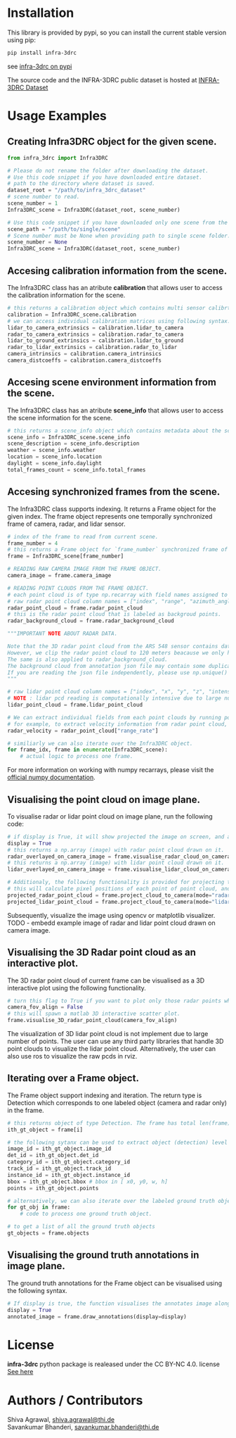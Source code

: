 # Installation
This library is provided by pypi, so you can install the current stable version using pip:

```bash
pip install infra-3drc
```
see [infra-3drc on pypi](https://pypi.org/project/infra-3drc/)

The source code and the INFRA-3DRC public dataset is hosted at [INFRA-3DRC Dataset](https://github.com/FraunhoferIVI/INFRA-3DRC-Dataset)

# Usage Examples

## Creating Infra3DRC object for the given scene.

```python
from infra_3drc import Infra3DRC

# Please do not rename the folder after downloading the dataset. 
# Use this code snippet if you have downloaded entire dataset.
# path to the directory where dataset is saved.
dataset_root = "/path/to/infra_3drc_dataset"
# scene number to read.
scene_number = 1 
Infra3DRC_scene = Infra3DRC(dataset_root, scene_number)

# Use this code snippet if you have downloaded only one scene from the dataset. 
scene_path = "/path/to/single/scene"
# Scene number must be None when providing path to single scene folder.
scene_number = None 
Infra3DRC_scene = Infra3DRC(dataset_root, scene_number)
```
## Accesing calibration information from the scene.
The Infra3DRC class has an atribute **calibration** that allows user to access the calibration information for the scene.

```python
# this returns a calibration object which contains multi sensor calibrtaion matrices.
calibration = Infra3DRC_scene.calibration
# we can access individual calibration matrices using following syntax.
lidar_to_camera_extrinsics = calibration.lidar_to_camera
radar_to_camera_extrinsics = calibration.radar_to_camera
lidar_to_ground_extrinsics = calibration.lidar_to_ground
radar_to_lidar_extrinsics = calibration.radar_to_lidar
camera_intrinsics = calibration.camera_intrinsics
camera_distcoeffs = calibration.camera_distcoeffs
```
## Accesing scene environment information from the scene.
The Infra3DRC class has an atribute **scene_info** that allows user to access the scene information for the scene.

```python
# this returns a scene_info object which contains metadata about the scene.
scene_info = Infra3DRC_scene.scene_info
scene_description = scene_info.description
weather = scene_info.weather
location = scene_info.location
daylight = scene_info.daylight
total_frames_count = scene_info.total_frames
```
## Accesing synchronized frames from the scene.

The Infra3DRC class supports indexing. It returns a Frame object for the given index.
The frame object represents one temporally synchronized frame of camera, radar, and lidar sensor. 

```python
# index of the frame to read from current scene.
frame_number = 4
# this returns a Frame object for `frame_number` synchronized frame of camera, radar and lidar sensor.
frame = Infra3DRC_scene[frame_number]

# READING RAW CAMERA IMAGE FROM THE FRAME OBJECT.
camera_image = frame.camera_image

# READING POINT CLOUDS FROM THE FRAME OBJECT.
# each point cloud is of type np.recarray with field names assigned to each column.
# raw radar point cloud column names = ["index", "range", "azimuth_angle", "elevation_angle", "range_rate", "rcs", "x", "y", "z"].
radar_point_cloud = frame.radar_point_cloud
# this is the radar point cloud that is labeled as backgroud points.
radar_background_cloud = frame.radar_background_cloud

"""IMPORTANT NOTE ABOUT RADAR DATA.

Note that the 3D radar point cloud from the ARS 548 sensor contains data up to 300 meters in the x direction. 
However, we clip the radar point cloud to 120 meters beacause we only have ground truth annotations up to 120 meters.
The same is also applied to radar_background_cloud.
The background cloud from annotation json file may contain some duplicate points. These are removed when reading the json file.
If you are reading the json file independently, please use np.unique() function to remove any possible duplicates from numpy reacarray.
"""

# raw lidar point cloud column names = ["index", "x", "y", "z", "intensity", "t", "reflectivity", "ring", "ambient", "range"]
# NOTE : lidar pcd reading is computationally intensive due to large number of points., so it takes some time to run the following one line of code.
lidar_point_cloud = frame.lidar_point_cloud

# We can extract individual fields from each point clouds by running point_cloud["field_name"]
# for example, to extract velocity information from radar point cloud, we can use following code.
radar_velocity = radar_point_cloud["range_rate"]

# similiarly we can also iterate over the Infra3DRC object.
for frame_idx, frame in enumerate(Infra3DRC_scene):
    # actual logic to process one frame.
```
For more information on working with numpy recarrays, please visit the [official numpy documentation](https://numpy.org/doc/stable/reference/generated/numpy.recarray.html).

## Visualising the point cloud on image plane.

To visualise radar or lidar point cloud on image plane, run the following code: 

```python
# if display is True, it will show projected the image on screen, and also return it, otherwise the function will only return the image with point cloud drawn on it.
display = True
# this returns a np.array (image) with radar point cloud drawn on it.
radar_overlayed_on_camera_image = frame.visualise_radar_cloud_on_camera(display=display)
# this returns a np.array (image) with lidar point cloud drawn on it.
lidar_overlayed_on_camera_image = frame.visualise_lidar_cloud_on_camera(display=display)

# Additionaly, the following functionality is provided for projecting the point cloud on the image. 
# this will calculate pixel positions of each point of point cloud, and add new columns for u,v in the original cloud.
projected_radar_point_cloud = frame.project_cloud_to_camera(mode="radar",cloud=frame.radar_point_cloud)
projected_lidar_point_cloud = frame.project_cloud_to_camera(mode="lidar",cloud=frame.lidar_point_cloud)
```
Subsequently, visualize the image using opencv or matplotlib visualizer.
TODO - embedd example image of radar and lidar point cloud drawn on camera image.

## Visualising the 3D Radar point cloud as an interactive plot.
The 3D radar point cloud of current frame can be visualised as a 3D interactive plot using the following functionality.
```python
# turn this flag to True if you want to plot only those radar points which fall within camera field of view.
camera_fov_align = False
# this will spawn a matlab 3D interactive scatter plot.
frame.visualise_3D_radar_point_cloud(camera_fov_align)
```
The visualization of 3D lidar point cloud is not implement due to large number of points. The user can use any third party libraries that handle 3D point clouds to visualize the lidar point cloud. Alternatively, the user can also use ros to visualize the raw pcds in rviz.

## Iterating over a Frame object.

The Frame object support indexing and iteration. The return type is Detection which corresponds to one labeled object (camera and radar only) in the frame.

```python
# this returns object of type Detection. The frame has total len(frame) number of labeled ground truth objects.
ith_gt_object = frame[i]

# the following sytanx can be used to extract object (detection) level information.
image_id = ith_gt_object.image_id
det_id = ith_gt_object.det_id
category_id = ith_gt_object.category_id
track_id = ith_gt_object.track_id
instance_id = ith_gt_object.instance_id
bbox = ith_gt_object.bbox # bbox in [ x0, y0, w, h]
points = ith_gt_object.points

# alternatively, we can also iterate over the labeled ground truth objects in the current frame.
for gt_obj in frame:
    # code to process one ground truth object.

# to get a list of all the ground truth objects
gt_objects = frame.objects
```

## Visualising the ground truth annotations in image plane.
The ground truth annotations for the Frame object can be visualised using the following syntax.
```python
# If display is true, the function visualises the annotates image along with returning it.
display = True
annotated_image = frame.draw_annotations(display=display)
```

# License

**infra-3drc** python package is realeased under the CC BY-NC 4.0. license [See here](https://creativecommons.org/licenses/by-nc/4.0/legalcode.en)


# Authors / Contributors

Shiva Agrawal, <shiva.agrawal@thi.de>  
Savankumar Bhanderi, <savankumar.bhanderi@thi.de>